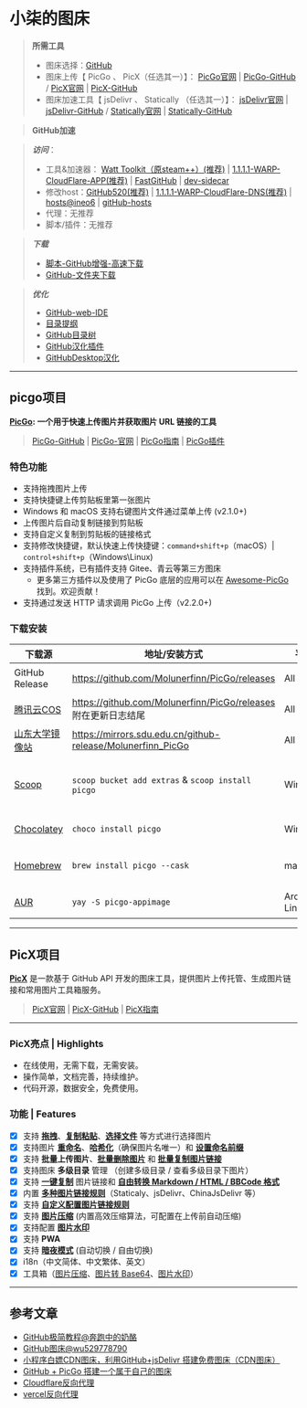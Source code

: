 # 小柒的图床   
>**所需工具**  
>- 图床选择：[GitHub](https://github.com)  
>- 图床上传【 PicGo 、 PicX（任选其一）】： [PicGo官网](https://molunerfinn.com/PicGo/) | [PicGo-GitHub](https://github.com/Molunerfinn/PicGo)  /  [PicX官网](https://picx.xpoet.cn/) | [PicX-GitHub](https://github.com/XPoet/picx)    
>- 图床加速工具【 jsDelivr 、 Statically （任选其一）】： [jsDelivr官网](https://www.jsdelivr.com/) | [jsDelivr-GitHub](https://github.com/jsdelivr/jsdelivr)  /  [Statically官网](https://statically.io/) | [Statically-GitHub](https://github.com/staticallyio/statically)     

>**GitHub加速**  

> ***访问***：  
  >-  工具&加速器：  [Watt Toolkit（原steam++）(推荐)](https://steampp.net/) | [1.1.1.1-WARP-CloudFlare-APP(推荐)](https://1.1.1.1/zh-Hans/) | [FastGitHub](https://github.com/dotnetcore/FastGithub) | [dev-sidecar](https://github.com/docmirror/dev-sidecar)
  >-  修改host：[GitHub520(推荐)](https://github.com/521xueweihan/GitHub520) | [1.1.1.1-WARP-CloudFlare-DNS(推荐)](https://1.1.1.1/zh-Hans/dns/) | [hosts@ineo6](https://github.com/ineo6/hosts) | [gitHub-hosts](https://github.com/isevenluo/github-hosts)
  >-  代理：无推荐
  >-  脚本/插件：无推荐  
        
>***下载***
  >- [脚本-GitHub增强-高速下载](https://greasyfork.org/zh-CN/scripts/412245)
  >- [GitHub-文件夹下载](https://greasyfork.org/en/scripts/434592)

>***优化***
>- [GitHub-web-IDE](https://chrome.google.com/webstore/detail/github-web-ide/adjiklnjodbiaioggfpbpkhbfcnhgkfe)
>- [目录提纲](https://chrome.google.com/webstore/detail/smart-toc/lifgeihcfpkmmlfjbailfpfhbahhibba)
>- [GitHub目录树](https://chrome.google.com/webstore/detail/gitako-github-file-tree/giljefjcheohhamkjphiebfjnlphnokk)
>- [GitHub汉化插件](https://greasyfork.org/zh-CN/scripts/407485)
>- [GitHubDesktop汉化](https://github.com/robotze/GithubDesktopZhTool)

---

## picgo项目 

**[PicGo](https://molunerfinn.com/PicGo): 一个用于快速上传图片并获取图片 URL 链接的工具**

>[PicGo-GitHub](https://github.com/Molunerfinn/PicGo) | [PicGo-官网](https://molunerfinn.com/PicGo/) | [PicGo指南](https://picgo.github.io/PicGo-Doc/) | [PicGo插件](https://github.com/PicGo/Awesome-PicGo)

### 特色功能

- 支持拖拽图片上传
- 支持快捷键上传剪贴板里第一张图片
- Windows 和 macOS 支持右键图片文件通过菜单上传 (v2.1.0+)
- 上传图片后自动复制链接到剪贴板
- 支持自定义复制到剪贴板的链接格式
- 支持修改快捷键，默认快速上传快捷键：`command+shift+p`（macOS）| `control+shift+p`（Windows\Linux)
- 支持插件系统，已有插件支持 Gitee、青云等第三方图床
  - 更多第三方插件以及使用了 PicGo 底层的应用可以在 [Awesome-PicGo](https://github.com/PicGo/Awesome-PicGo) 找到。欢迎贡献！
- 支持通过发送 HTTP 请求调用 PicGo 上传（v2.2.0+)

### 下载安装

| 下载源  | 地址/安装方式  | 平台 | 备注  |
|---|---|---|---|
| GitHub Release  | https://github.com/Molunerfinn/PicGo/releases | All | 国内下载速度可能会慢 |
| [腾讯云COS](https://cloud.tencent.com/product/cos)  | https://github.com/Molunerfinn/PicGo/releases 附在更新日志结尾 | All | 感谢 [腾讯云COS](https://cloud.tencent.com/product/cos) 提供的赞助支持 |
| [山东大学镜像站](https://mirrors.sdu.edu.cn/) | https://mirrors.sdu.edu.cn/github-release/Molunerfinn_PicGo | All | 感谢 [山东大学镜像站](https://mirrors.sdu.edu.cn/) 提供的镜像支持 |
| [Scoop](https://scoop.sh/) | `scoop bucket add extras` & `scoop install picgo` | Windows | 感谢 @huangnauh 和 @Gladtbam 的贡献 |
| [Chocolatey](https://chocolatey.org/) | `choco install picgo` | Windows | 感谢 @iYato 的贡献 |
| [Homebrew](https://brew.sh/) | `brew install picgo --cask` | macOS | 感谢 @womeimingzi11 的贡献 |
| [AUR](https://aur.archlinux.org/packages/yay) | `yay -S picgo-appimage` | Arch-Linux | 感谢 @houbaron 的贡献 |

---

## PicX项目

**[PicX](https://picx.xpoet.cn)** 是一款基于 GitHub API 开发的图床工具，提供图片上传托管、生成图片链接和常用图片工具箱服务。

>[PicX官网](https://picx.xpoet.cn) | [PicX-GitHub](https://github.com/XPoet/picx) | [PicX指南](https://picx-docs.xpoet.cn)

---

### PicX亮点 | Highlights

- 在线使用，无需下载，无需安装。
- 操作简单，文档完善，持续维护。
- 代码开源，数据安全，免费使用。

### 功能 | Features

- [x] 支持 **[拖拽](https://picx-docs.xpoet.cn/usage-guide/upload.html#%E6%8B%96%E6%8B%BD%E5%9B%BE%E7%89%87)**、**[复制粘贴](https://picx-docs.xpoet.cn/usage-guide/upload.html#%E5%A4%8D%E5%88%B6%E7%B2%98%E8%B4%B4)**、**[选择文件](https://picx-docs.xpoet.cn/usage-guide/upload.html#%E9%80%89%E6%8B%A9%E6%96%87%E4%BB%B6)** 等方式进行选择图片
- [x] 支持图片 **[重命名](https://picx-docs.xpoet.cn/usage-guide/upload.html#%E9%87%8D%E5%91%BD%E5%90%8D)**、**[哈希化](https://picx-docs.xpoet.cn/usage-guide/upload.html#%E5%93%88%E5%B8%8C%E5%8C%96)**（确保图片名唯一）和 **[设置命名前缀](https://picx-docs.xpoet.cn/usage-guide/upload.html#%E5%89%8D%E7%BC%80%E5%91%BD%E5%90%8D)**
- [x] 支持 **批量上传图片**、**[批量删除图片](https://picx-docs.xpoet.cn/usage-guide/management.html#%E5%88%A0%E9%99%A4-%E6%89%B9%E9%87%8F%E5%88%A0%E9%99%A4)** 和 **[批量复制图片链接](https://picx-docs.xpoet.cn/usage-guide/management.html#%E5%A4%8D%E5%88%B6-%E6%89%B9%E9%87%8F%E5%A4%8D%E5%88%B6%E9%93%BE%E6%8E%A5)**
- [x] 支持图床 **多级目录** 管理 （创建多级目录 / 查看多级目录下图片）
- [x] 支持 **[一键复制](https://picx-docs.xpoet.cn/usage-guide/upload.html#%E5%A4%8D%E5%88%B6%E5%9B%BE%E7%89%87%E9%93%BE%E6%8E%A5)** 图片链接和 **[自由转换 Markdown / HTML / BBCode 格式](https://picx-docs.xpoet.cn/usage-guide/settings.html#%E5%9B%BE%E7%89%87%E9%93%BE%E6%8E%A5%E6%A0%BC%E5%BC%8F%E8%AE%BE%E7%BD%AE)**
- [x] 内置 **[多种图片链接规则](https://picx-docs.xpoet.cn/usage-guide/settings.html#%E9%80%89%E6%8B%A9%E5%9B%BE%E7%89%87%E9%93%BE%E6%8E%A5%E8%A7%84%E5%88%99)**（Staticaly、jsDelivr、ChinaJsDelivr 等）
- [x] 支持 **[自定义配置图片链接规则](https://picx-docs.xpoet.cn/usage-guide/settings.html#%E9%85%8D%E7%BD%AE%E8%87%AA%E5%AE%9A%E4%B9%89%E5%9B%BE%E7%89%87%E9%93%BE%E6%8E%A5%E8%A7%84%E5%88%99)**
- [x] 支持 **[图片压缩](https://picx-docs.xpoet.cn/usage-guide/settings.html#%E5%9B%BE%E7%89%87%E5%8E%8B%E7%BC%A9%E8%AE%BE%E7%BD%AE)** (内置高效压缩算法，可配置在上传前自动压缩)
- [x] 支持配置 **[图片水印](https://picx-docs.xpoet.cn/usage-guide/settings.html#%E5%9B%BE%E7%89%87%E6%B0%B4%E5%8D%B0%E8%AE%BE%E7%BD%AE)**
- [x] 支持 **PWA**
- [x] 支持 **[暗夜模式](https://picx-docs.xpoet.cn/usage-guide/settings.html#%E4%B8%BB%E9%A2%98%E8%AE%BE%E7%BD%AE)** (自动切换 / 自由切换)
- [x] i18n（中文简体、中文繁体、英文）
- [x] 工具箱（[图片压缩](https://picx-docs.xpoet.cn/usage-guide/toolbox.html#%E5%9B%BE%E7%89%87%E5%8E%8B%E7%BC%A9)、[图片转 Base64](https://picx-docs.xpoet.cn/usage-guide/toolbox.html#%E5%9B%BE%E7%89%87%E8%BD%AC-base64)、[图片水印](https://picx-docs.xpoet.cn/usage-guide/toolbox.html#%E5%9B%BE%E7%89%87%E6%B0%B4%E5%8D%B0)）

---

## 参考文章
- [GitHub极简教程@奔跑中的奶酪](https://www.runningcheese.com/awesome-github)
- [GitHub图床@wu529778790](https://github.com/wu529778790/image)  
- [小程序白嫖CDN图床，利用GitHub+jsDelivr 搭建免费图床（CDN图床）](https://www.cnblogs.com/rzkwz/p/17433027.html)  
- [GitHub + PicGo 搭建一个属于自己的图床](https://www.imooc.com/article/336710)
- [Cloudflare反向代理](https://github.com/gaboolic/cloudflare-reverse-proxy)
- [vercel反向代理](https://github.com/gaboolic/vercel-reverse-proxy)
